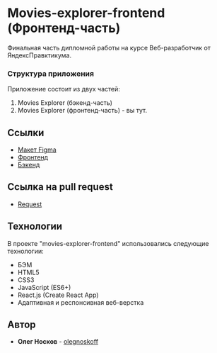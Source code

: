 # Movies-explorer-frontend (Фронтенд-часть)

Финальная часть дипломной работы на курсе Веб-разработчик от ЯндексПравктикума. 

### Структура приложения 
Приложение состоит из двух частей:
1. Movies Explorer (бэкенд-часть)
2. Movies Explorer (фронтенд-часть) - вы тут.

## Ссылки

* [Макет Figma](https://www.figma.com/file/6FMWkB94wE7KTkcCgUXtnC/light-1?type=design&node-id=1-1534&mode=design&t=br2gjxnyZy7rjgPM-0)
* [Фронтенд](https://movies100.nomoreparties.co)
* [Бэкенд](https://api.movies100.nomoreparties.co)



## Ссылка на pull request

* [Request](https://github.com/olegnoskoff/movies-explorer-frontend/pull/2)

## Технологии

В проекте "movies-explorer-frontend" использовались следующие технологии:

- БЭМ
- HTML5
- CSS3
- JavaScript (ES6+)
- React.js (Create React App)
- Адаптивная и респонсивная веб-верстка

## Автор

- **Олег Носков** - [olegnoskoff](https://github.com/olegnoskoff)

